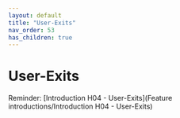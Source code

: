 ```yaml
---
layout: default
title: "User-Exits"
nav_order: 53
has_children: true
---
```

# User-Exits
Reminder: [Introduction H04 - User-Exits](Feature introductions/Introduction H04 - User-Exits)  
